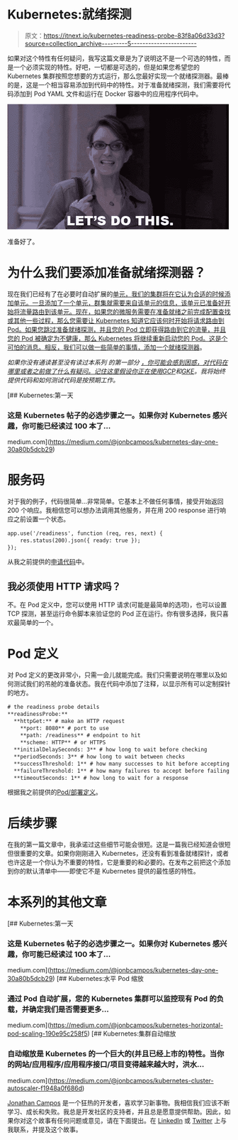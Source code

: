 # Kubernetes:就绪探测

> 原文：<https://itnext.io/kubernetes-readiness-probe-83f8a06d33d3?source=collection_archive---------5----------------------->

如果对这个特性有任何疑问，我写这篇文章是为了说明这不是一个可选的特性，而是一个必须实现的特性。好吧，一切都是可选的，但是如果您希望您的 Kubernetes 集群按照您想要的方式运行，那么您最好实现一个就绪探测器。最棒的是，这是一个相当容易添加到代码中的特性。对于准备就绪探测，我们需要将代码添加到 Pod YAML 文件和运行在 Docker 容器中的应用程序代码中。

![](img/c91a2004b335018f83c57b744f233a8b.png)

准备好了。

# 为什么我们要添加准备就绪探测器？

现在我们已经有了在必要时自动扩展的[单元，我们的集群将在它认为合适的时候添加单元。一旦添加了一个单元，群集就需要来自该单元的信息，该单元已准备好开始将流量路由到该单元。现在，如果您的微服务需要在准备就绪之前完成配置查找或其他一些过程，那么您需要让 Kubernetes 知道它应该何时开始将请求路由到 Pod。如果您跳过准备就绪探测，并且您的 Pod 立即获得路由到它的流量，并且您的 Pod 被确定为不健康，那么 Kubernetes 将继续重新启动您的 Pod。这是个可怕的消息。相反，我们可以做一些简单的事情，添加一个](https://medium.com/@jonbcampos/kubernetes-horizontal-pod-scaling-190e95c258f5)[就绪探测器](https://kubernetes.io/docs/tasks/configure-pod-container/configure-liveness-readiness-probes/#define-readiness-probes)。

*如果你没有通读甚至没有读过本系列* *的第一部分* [*，你可能会感到困惑，对代码在哪里或者之前做了什么有疑问。记住这里假设你正在使用*](https://medium.com/@jonbcampos/kubernetes-day-one-30a80b5dcb29)[*GCP*](https://cloud.google.com/)*和*[*GKE*](https://cloud.google.com/kubernetes-engine/)*。我将始终提供代码和如何测试代码是按预期工作。*

[](https://medium.com/@jonbcampos/kubernetes-day-one-30a80b5dcb29) [## Kubernetes:第一天

### 这是 Kubernetes 帖子的必选步骤之一。如果你对 Kubernetes 感兴趣，你可能已经读过 100 本了…

medium.com](https://medium.com/@jonbcampos/kubernetes-day-one-30a80b5dcb29) 

# 服务码

对于我的例子，代码很简单…非常简单。它基本上不做任何事情，接受开始返回 200 个响应。我相信您可以想办法调用其他服务，并在用 200 response 进行响应之前设置一个状态。

```
app.use('/readiness', function (req, res, next) {
    res.status(200).json({ ready: true });
});
```

从我之前提供的[申请代码](https://github.com/jonbcampos/kubernetes-series/blob/master/partone/app.js#L29-L31)中。

## 我必须使用 HTTP 请求吗？

不。在 Pod 定义中，您可以使用 HTTP 请求(可能是最简单的选项)，也可以设置 TCP 探测，甚至运行命令脚本来验证您的 Pod 正在运行。你有很多选择，我只喜欢最简单的一个。

# Pod 定义

对 Pod 定义的更改非常小，只需一会儿就能完成。我们只需要说明在哪里以及如何测试我们的吊舱的准备状态。我在代码中添加了注释，以显示所有可以定制探针的地方。

```
# the readiness probe details
**readinessProbe:**
  **httpGet:** # make an HTTP request
    **port: 8080** # port to use
    **path: /readiness** # endpoint to hit
    **scheme: HTTP** # or HTTPS
  **initialDelaySeconds: 3** # how long to wait before checking
  **periodSeconds: 3** # how long to wait between checks
  **successThreshold: 1** # how many successes to hit before accepting
  **failureThreshold: 1** # how many failures to accept before failing
  **timeoutSeconds: 1** # how long to wait for a response
```

根据我之前提供的[Pod/部署定义](https://github.com/jonbcampos/kubernetes-series/blob/master/partone/k8s/deployment.yaml#L29-L39)。

# 后续步骤

在我的第一篇文章中，我承诺过这些细节可能会很短。这是一篇我已经知道会很短但很重要的文章。如果你刚刚进入 Kubernetes，还没有看到准备就绪探针，或者也许这是一个你认为不重要的特性，它是重要的和必要的。在发布之前把这个添加到你的默认清单中——即使它不是 Kubernetes 提供的最性感的特性。

# 本系列的其他文章

[](https://medium.com/@jonbcampos/kubernetes-day-one-30a80b5dcb29) [## Kubernetes:第一天

### 这是 Kubernetes 帖子的必选步骤之一。如果你对 Kubernetes 感兴趣，你可能已经读过 100 本了…

medium.com](https://medium.com/@jonbcampos/kubernetes-day-one-30a80b5dcb29) [](https://medium.com/@jonbcampos/kubernetes-horizontal-pod-scaling-190e95c258f5) [## Kubernetes:水平 Pod 缩放

### 通过 Pod 自动扩展，您的 Kubernetes 集群可以监控现有 Pod 的负载，并确定我们是否需要更多…

medium.com](https://medium.com/@jonbcampos/kubernetes-horizontal-pod-scaling-190e95c258f5) [](https://medium.com/@jonbcampos/kubernetes-cluster-autoscaler-f1948a0f686d) [## Kubernetes:集群自动缩放

### 自动缩放是 Kubernetes 的一个巨大的(并且已经上市的)特性。当你的网站/应用程序/应用程序接口/项目变得越来越大时，洪水…

medium.com](https://medium.com/@jonbcampos/kubernetes-cluster-autoscaler-f1948a0f686d) 

[Jonathan Campos](http://jonbcampos.com/) 是一个狂热的开发者，喜欢学习新事物。我相信我们应该不断学习、成长和失败。我总是开发社区的支持者，并且总是愿意提供帮助。因此，如果你对这个故事有任何问题或意见，请在下面提出。在 [LinkedIn](https://www.linkedin.com/in/jonbcampos/) 或 [Twitter](https://twitter.com/jonbcampos) 上与我联系，并提及这个故事。